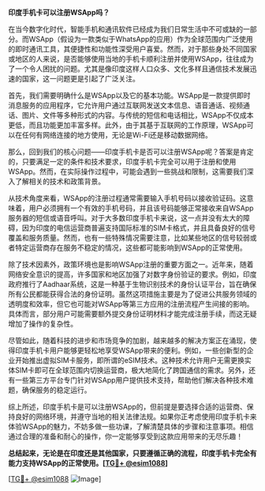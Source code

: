 **印度手机卡可以注册WSApp吗？**

在当今数字化时代，智能手机和通讯软件已经成为我们日常生活中不可或缺的一部分。而WSApp（假设为一款类似于WhatsApp的应用）作为全球范围内广泛使用的即时通讯工具，其便捷性和功能性深受用户喜爱。然而，对于那些身处不同国家或地区的人来说，是否能够使用当地的手机卡顺利注册并使用WSApp，往往成为了一个令人困扰的问题。尤其是像印度这样人口众多、文化多样且通信技术发展迅速的国家，这一问题更是引起了广泛关注。

首先，我们需要明确什么是WSApp以及它的基本功能。WSApp是一款提供即时消息服务的应用程序，它允许用户通过互联网发送文本信息、语音通话、视频通话、图片、文件等多种形式的内容。与传统的短信和电话相比，WSApp不仅成本更低，而且功能更加丰富多样。此外，由于其基于互联网的工作原理，WSApp可以在任何有网络连接的地方使用，无论是Wi-Fi还是移动数据网络。

那么，回到我们的核心问题——印度手机卡是否可以注册WSApp呢？答案是肯定的，只要满足一定的条件和技术要求，印度手机卡完全可以用于注册和使用WSApp。然而，在实际操作过程中，可能会遇到一些挑战和限制，这需要我们深入了解相关的技术和政策背景。

从技术角度来看，WSApp的注册过程通常需要输入手机号码以接收验证码。这意味着，用户必须拥有一个有效的手机号码，并且该号码能够正常接收来自WSApp服务器的短信或语音呼叫。对于大多数印度手机卡来说，这一点并没有太大的障碍，因为印度的电信运营商普遍支持国际标准的SIM卡格式，并且具备良好的信号覆盖和服务质量。然而，也有一些特殊情况需要注意，比如某些地区的信号较弱或者特定运营商存在服务不稳定的情况，这些都可能影响到WSApp的正常使用。

除了技术因素外，政策环境也是影响WSApp注册的重要方面之一。近年来，随着网络安全意识的提高，许多国家和地区加强了对数字身份验证的要求。例如，印度政府推行了Aadhaar系统，这是一种基于生物识别技术的身份认证平台，旨在确保所有公民都能获得合法的身份证明。虽然这项措施主要是为了促进公共服务领域的透明度和效率，但它也可能对WSApp等第三方应用的注册流程产生间接的影响。具体而言，部分用户可能需要额外提交身份证明材料才能完成注册手续，而这无疑增加了操作的复杂性。

尽管如此，随着科技的进步和市场竞争的加剧，越来越多的解决方案正在涌现，使得印度手机卡用户能够更轻松地享受WSApp带来的便利。例如，一些创新型的企业开始推出虚拟SIM卡服务，即所谓的eSIM技术。这种技术允许用户无需更换实体SIM卡即可在全球范围内切换运营商，极大地简化了跨国通信的需求。另外，还有一些第三方平台专门针对WSApp用户提供技术支持，帮助他们解决各种技术难题，确保服务的稳定运行。

综上所述，印度手机卡是可以注册WSApp的，但前提是要选择合适的运营商、保持良好的网络环境，并遵守当地的相关法律法规。如果你正考虑使用印度手机卡来体验WSApp的魅力，不妨多做一些功课，了解清楚具体的步骤和注意事项。相信通过合理的准备和耐心的操作，你一定能够享受到这款应用带来的无尽乐趣！

**总结起来，无论是在印度还是其他国家，只要遵循正确的流程，印度手机卡完全有能力支持WSApp的正常使用。[[TG💪+ @esim1088](https://t.me/s/esim1088)]**

[[TG💪+ @esim1088](https://t.me/s/esim1088) ![Image](https://i.postimg.cc/4NQfJmqS/Snipaste-2025-05-13-00-14-12.png)]